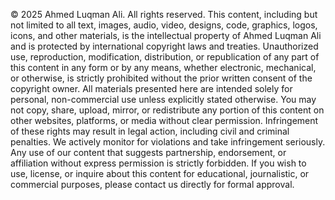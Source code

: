 © 2025 Ahmed Luqman Ali. All rights reserved.
This content, including but not limited to all text, images, audio, video, designs, code, graphics, logos, icons, and other materials, is the intellectual property of Ahmed Luqman Ali and is protected by international copyright laws and treaties. Unauthorized use, reproduction, modification, distribution, or republication of any part of this content in any form or by any means, whether electronic, mechanical, or otherwise, is strictly prohibited without the prior written consent of the copyright owner.
All materials presented here are intended solely for personal, non-commercial use unless explicitly stated otherwise. You may not copy, share, upload, mirror, or redistribute any portion of this content on other websites, platforms, or media without clear permission.
Infringement of these rights may result in legal action, including civil and criminal penalties. We actively monitor for violations and take infringement seriously. Any use of our content that suggests partnership, endorsement, or affiliation without express permission is strictly forbidden.
If you wish to use, license, or inquire about this content for educational, journalistic, or commercial purposes, please contact us directly for formal approval.
